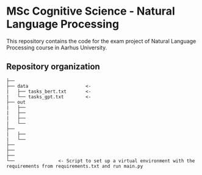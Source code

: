 # MSc Cognitive Science - Natural Language Processing
This repository contains the code for the exam project of Natural Language Processing course in Aarhus University.

## Repository organization
```
├── 
├── data                     <-
|   ├── tasks_bert.txt       <- 
|   └── tasks_gpt.txt        <- 
├── out                      
|   ├──       
|   ├──    
|   ├──     
|   └──      
├──                     
|   ├──           
|   └──             
├──                 
├──               
├──        
└──                <- Script to set up a virtual environment with the requirements from requirements.txt and run main.py 
```
